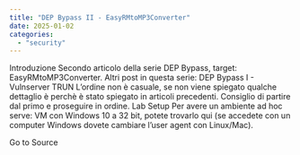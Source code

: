 ```yaml
---
title: "DEP Bypass II - EasyRMtoMP3Converter"
date: 2025-01-02
categories: 
  - "security"
---
```


Introduzione Secondo articolo della serie DEP Bypass, target: EasyRMtoMP3Converter. Altri post in questa serie: DEP Bypass I - Vulnserver TRUN L’ordine non è casuale, se non viene spiegato qualche dettaglio è perchè è stato spiegato in articoli precedenti. Consiglio di partire dal primo e proseguire in ordine. Lab Setup Per avere un ambiente ad hoc serve: VM con Windows 10 a 32 bit, potete trovarlo qui (se accedete con un computer Windows dovete cambiare l’user agent con Linux/Mac).

Go to Source
